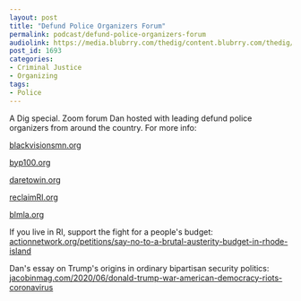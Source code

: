 ```yaml
---
layout: post
title: "Defund Police Organizers Forum"
permalink: podcast/defund-police-organizers-forum
audiolink: https://media.blubrry.com/thedig/content.blubrry.com/thedig/The_Dig-EP_261-DefundPolice.mp3
post_id: 1693
categories: 
- Criminal Justice
- Organizing
tags: 
- Police
---
```


A Dig special. Zoom forum Dan hosted with leading defund police organizers from around the country. For more info:


[blackvisionsmn.org](http://blackvisionsmn.org)

[byp100.org](http://byp100.org)

[daretowin.org](http://daretowin.org)

[reclaimRI.org](http://reclaimRI.org)

[blmla.org](http://blmla.org)

If you live in RI, support the fight for a people's budget: 
[actionnetwork.org/petitions/say-no-to-a-brutal-austerity-budget-in-rhode-island](http://actionnetwork.org/petitions/say-no-to-a-brutal-austerity-budget-in-rhode-island)

Dan's essay on Trump's origins in ordinary bipartisan security politics: 
[jacobinmag.com/2020/06/donald-trump-war-american-democracy-riots-coronavirus](http://jacobinmag.com/2020/06/donald-trump-war-american-democracy-riots-coronavirus)